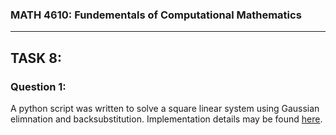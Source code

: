 ### MATH 4610: Fundementals of Computational Mathematics 
***

## TASK 8:

### Question 1:

A python script was written to solve a square linear system using Gaussian elimnation and backsubstitution. Implementation details may be found [here](https://github.com/HyrumHansen/math4610/blob/main/code/task8/gaussianEliminationSystemSolution.md).
